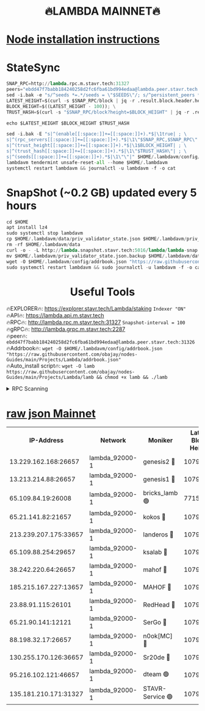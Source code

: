 <h1 align="center"> 🔥LAMBDA MAINNET🔥</h1>


[Node installation instructions](https://github.com/obajay/nodes-Guides/tree/main/Projects/Lambda)
=


# StateSync
```python
SNAP_RPC=http://lambda.rpc.m.stavr.tech:31327
peers="ebdd47f7babb184240258d2fc6fba61bd994edaa@lambda.peer.stavr.tech:31326" 
sed -i.bak -e "s/^seeds *=.*/seeds = \"$SEEDS\"/; s/^persistent_peers *=.*/persistent_peers = \"$PEERS\"/" $HOME/.lambdavm/config/config.toml
LATEST_HEIGHT=$(curl -s $SNAP_RPC/block | jq -r .result.block.header.height); \
BLOCK_HEIGHT=$((LATEST_HEIGHT - 100)); \
TRUST_HASH=$(curl -s "$SNAP_RPC/block?height=$BLOCK_HEIGHT" | jq -r .result.block_id.hash)

echo $LATEST_HEIGHT $BLOCK_HEIGHT $TRUST_HASH

sed -i.bak -E "s|^(enable[[:space:]]+=[[:space:]]+).*$|\1true| ; \
s|^(rpc_servers[[:space:]]+=[[:space:]]+).*$|\1\"$SNAP_RPC,$SNAP_RPC\"| ; \
s|^(trust_height[[:space:]]+=[[:space:]]+).*$|\1$BLOCK_HEIGHT| ; \
s|^(trust_hash[[:space:]]+=[[:space:]]+).*$|\1\"$TRUST_HASH\"| ; \
s|^(seeds[[:space:]]+=[[:space:]]+).*$|\1\"\"|" $HOME/.lambdavm/config/config.toml
lambdavm tendermint unsafe-reset-all --home $HOME/.lambdavm
systemctl restart lambdavm && journalctl -u lambdavm -f -o cat

```
# SnapShot (~0.2 GB) updated every 5 hours
```python
cd $HOME
apt install lz4
sudo systemctl stop lambdavm
cp $HOME/.lambdavm/data/priv_validator_state.json $HOME/.lambdavm/priv_validator_state.json.backup
rm -rf $HOME/.lambdavm/data
curl -o - -L http://lambda.snapshot.stavr.tech:5016/lambda/lambda-snap.tar.lz4 | lz4 -c -d - | tar -x -C $HOME/.lambdavm --strip-components 2
mv $HOME/.lambdavm/priv_validator_state.json.backup $HOME/.lambdavm/data/priv_validator_state.json
wget -O $HOME/.lambdavm/config/addrbook.json "https://raw.githubusercontent.com/obajay/nodes-Guides/main/Projects/Lambda/addrbook.json"
sudo systemctl restart lambdavm && sudo journalctl -u lambdavm -f -o cat
```
 <h1 align="center"> Useful Tools</h1>

🔥EXPLORER🔥:      https://explorer.stavr.tech/Lambda/staking	        `Indexer "ON"` \
🔥API🔥: 			 		 https://lambda.api.m.stavr.tech \
🔥RPC🔥:           http://lambda.rpc.m.stavr.tech:31327	              `Snapshot-interval = 100` \
🔥gRPC🔥:          http://lambda.grpc.m.stavr.tech:2287 \
🔥peer🔥:					 `ebdd47f7babb184240258d2fc6fba61bd994edaa@lambda.peer.stavr.tech:31326` \
🔥Addrbook🔥:    ```wget -O $HOME/.lambdavm/config/addrbook.json "https://raw.githubusercontent.com/obajay/nodes-Guides/main/Projects/Lambda/addrbook.json"``` \
🔥Auto_install script🔥: ```wget -O lamb https://raw.githubusercontent.com/obajay/nodes-Guides/main/Projects/Lambda/lamb && chmod +x lamb && ./lamb```


<details>
<summary>RPC Scanning</summary>

<h2 align="center"> We scan nodes in real time every 4 hours. And we provide the final result of RPC endpoints.
We cannot influence the operation of these nodes in any way. </h2>


```python
If Voting Power is higher than 0 --> then the Node is a validator of the network and may be subject to attack and be a potential threat to the chain.
```
```python
We marked such validators with a red symbol
```

</details>

[raw json Mainnet](https://rpc-check.lambm.stavr.tech/lambm/rpc-lambm-result.json)
=


<table><tr><th>IP-Address</th><th>Network</th><th>Moniker</th><th>Latest Block Height</th><th>Earliest Block Height</th><th>Catching Up</th><th>Tx Index</th><th>Voting Power</th><th>Scan Time</th></tr><tr><td>13.229.162.168:26657</td><td>lambda_92000-1</td><td>genesis2 🔴</td><td>10795134</td><td>1</td><td>False</td><td>on</td><td>16647211</td><td>2023-12-28T00:44:09.691335836UTC</td></tr><tr><td>13.213.214.88:26657</td><td>lambda_92000-1</td><td>genesis1 🔴</td><td>10795135</td><td>1</td><td>False</td><td>on</td><td>107835</td><td>2023-12-28T00:44:14.155815921UTC</td></tr><tr><td>65.109.84.19:26008</td><td>lambda_92000-1</td><td>bricks_lamb 🟢</td><td>7715743</td><td>7581001</td><td>False</td><td>on</td><td>0</td><td>2023-12-28T00:44:23.909316700UTC</td></tr><tr><td>65.21.141.82:21657</td><td>lambda_92000-1</td><td>kokos 🔴</td><td>10795136</td><td>7716001</td><td>False</td><td>off</td><td>546765</td><td>2023-12-28T00:44:16.658109250UTC</td></tr><tr><td>213.239.207.175:33657</td><td>lambda_92000-1</td><td>landeros 🔴</td><td>10795133</td><td>8136001</td><td>False</td><td>off</td><td>1251332</td><td>2023-12-28T00:44:03.905888333UTC</td></tr><tr><td>65.109.88.254:29657</td><td>lambda_92000-1</td><td>ksalab 🔴</td><td>10795136</td><td>8715001</td><td>False</td><td>on</td><td>504446</td><td>2023-12-28T00:44:19.955843825UTC</td></tr><tr><td>38.242.220.64:26657</td><td>lambda_92000-1</td><td>mahof 🔴</td><td>10795133</td><td>10131001</td><td>False</td><td>off</td><td>770350</td><td>2023-12-28T00:43:57.080138975UTC</td></tr><tr><td>185.215.167.227:13657</td><td>lambda_92000-1</td><td>MAHOF 🔴</td><td>10795135</td><td>10134001</td><td>False</td><td>on</td><td>2051510</td><td>2023-12-28T00:44:13.150024680UTC</td></tr><tr><td>23.88.91.115:26101</td><td>lambda_92000-1</td><td>RedHead 🔴</td><td>10795133</td><td>10695133</td><td>False</td><td>off</td><td>553202</td><td>2023-12-28T00:44:04.631842395UTC</td></tr><tr><td>65.21.90.141:12121</td><td>lambda_92000-1</td><td>SerGo 🔴</td><td>10795136</td><td>10695136</td><td>False</td><td>off</td><td>10571735</td><td>2023-12-28T00:44:20.376652349UTC</td></tr><tr><td>88.198.32.17:26657</td><td>lambda_92000-1</td><td>n0ok[MC] 🔴</td><td>10795137</td><td>10695137</td><td>False</td><td>off</td><td>1578630</td><td>2023-12-28T00:44:23.499431020UTC</td></tr><tr><td>130.255.170.126:36657</td><td>lambda_92000-1</td><td>Sr20de 🔴</td><td>10795133</td><td>10715001</td><td>False</td><td>off</td><td>671452</td><td>2023-12-28T00:44:04.390671269UTC</td></tr><tr><td>95.216.102.121:46657</td><td>lambda_92000-1</td><td>dteam 🟢</td><td>10795136</td><td>10791001</td><td>False</td><td>off</td><td>0</td><td>2023-12-28T00:44:19.573098997UTC</td></tr><tr><td>135.181.210.171:31327</td><td>lambda_92000-1</td><td>STAVR-Service 🟢</td><td>10795136</td><td>10792501</td><td>False</td><td>on</td><td>0</td><td>2023-12-28T00:44:19.133820334UTC</td></tr></table>
